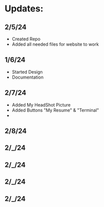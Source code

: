# Updates:

## 2/5/24
- Created Repo
- Added all needed files for website to work

## 1/6/24
- Started Design
- Documentation 

## 2/7/24 
- Added My HeadShot Picture
- Added Buttons
    "My Resume" & "Terminal"
- 

## 2/8/24

## 2/_/24

## 2/_/24

## 2/_/24

## 2/_/24